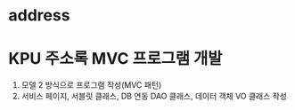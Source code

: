 # address

<h1> KPU 주소록 MVC 프로그램 개발</h1>

1) 모델 2 방식으로 프로그램 작성(MVC 패턴)
2) 서비스 페이지, 서블릿 클래스, DB 연동 DAO 클래스, 데이터 객체 VO 클래스 작성

